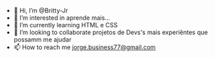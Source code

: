 - 👋 Hi, I’m @Britty-Jr
- 👀 I’m interested in  aprende mais...
- 🌱 I’m currently learning  HTML e CSS
- 💞️ I’m looking to collaborate projetos  de Devs's mais experiêntes que possamm me ajudar 
- 📫 How to reach me  jorge.business77@gmail.com

<!---
Britty-Jr/Britty-Jr is a ✨ special ✨ repository because its `README.md` (this file) appears on your GitHub profile.
You can click the Preview link to take a look at your changes.
--->
